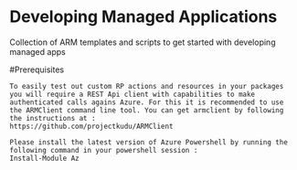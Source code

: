 # Developing Managed Applications
Collection of ARM templates and scripts to get started with developing managed apps

#Prerequisites

```ARMClient
To easily test out custom RP actions and resources in your packages you will require a REST Api client with capabilities to make authenticated calls agains Azure. For this it is recommended to use the ARMClient command line tool. You can get armclient by following the instructions at : 
https://github.com/projectkudu/ARMClient
```

```Azure Powershell
Please install the latest version of Azure Powershell by running the following command in your powershell session : 
Install-Module Az
```

# 





